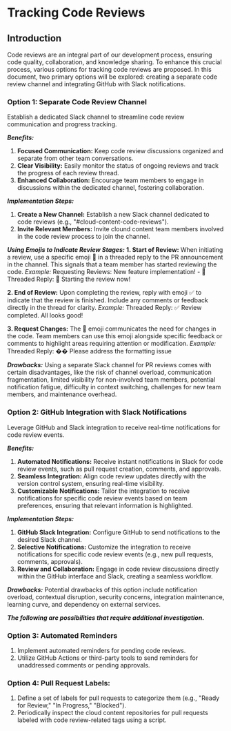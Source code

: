 # Tracking Code Reviews

## Introduction

Code reviews are an integral part of our development process, ensuring code quality, collaboration, and knowledge sharing. To enhance this crucial process, various options for tracking code reviews are proposed. In this document, two primary options will be explored: creating a separate code review channel and integrating GitHub with Slack notifications.

### Option 1: Separate Code Review Channel
Establish a dedicated Slack channel to streamline code review communication and progress tracking.

**_Benefits:_**
1. **Focused Communication:**  Keep code review discussions organized and separate from other team conversations.
2. **Clear Visibility:** Easily monitor the status of ongoing reviews and track the progress of each review thread.
3. **Enhanced Collaboration:** Encourage team members to engage in discussions within the dedicated channel, fostering collaboration.

**_Implementation Steps:_**
1. **Create a New Channel:** Establish a new Slack channel dedicated to code reviews (e.g., "#cloud-content-code-reviews").
2. **Invite Relevant Members:** Invite clound content team members involved in the code review process to join the channel.

_**Using Emojis to Indicate Review Stages:**_
**1. Start of Review:**
When initiating a review, use a specific emoji 👀 in a threaded reply to the PR announcement in the channel. This signals that a team member has started reviewing the code.
_Example:_
Requesting Reviews: New feature implementation! - <link> 🚀
Threaded Reply: 👀 Starting the review now!

**2. End of Review:**
Upon completing the review, reply with emoji ✅ to indicate that the review is finished. Include any comments or feedback directly in the thread for clarity.
_Example:_
Threaded Reply: ✅ Review completed. All looks good!

**3. Request Changes:** 
The 🛑 emoji communicates the need for changes in the code. Team members can use this emoji alongside specific feedback or comments to highlight areas requiring attention or modification.
_Example:_
Threaded Reply: �� Please address the formatting issue

**_Drawbacks:_**
Using a separate Slack channel for PR reviews comes with certain disadvantages, like the risk of channel overload, communication fragmentation, limited visibility for non-involved team members, potential notification fatigue, difficulty in context switching, challenges for new team members, and maintenance overhead.

### Option 2: GitHub Integration with Slack Notifications
Leverage GitHub and Slack integration to receive real-time notifications for code review events.

**_Benefits:_**

  1. **Automated Notifications:** Receive instant notifications in Slack for code review events, such as pull request creation, comments, and approvals.
  2. **Seamless Integration:** Align code review updates directly with the version control system, ensuring real-time visibility.
  3. **Customizable Notifications:** Tailor the integration to receive notifications for specific code review events based on team preferences, ensuring that relevant information is highlighted.

**_Implementation Steps:_**
1. **GitHub Slack Integration:** Configure GitHub to send notifications to the desired Slack channel.
2. **Selective Notifications:** Customize the integration to receive notifications for specific code review events (e.g., new pull requests, comments, approvals).
3. **Review and Collaboration:** Engage in code review discussions directly within the GitHub interface and Slack, creating a seamless workflow.

**_Drawbacks:_**
Potential drawbacks of this option include notification overload, contextual disruption, security concerns, integration maintenance, learning curve, and dependency on external services.

_**The following are possibilities that require additional investigation.**_

### Option 3: Automated Reminders
1. Implement automated reminders for pending code reviews.
2. Utilize GitHub Actions or third-party tools to send reminders for unaddressed comments or pending approvals.

### Option 4: Pull Request Labels:
1. Define a set of labels for pull requests to categorize them (e.g., "Ready for Review," "In Progress," "Blocked").
2. Periodically inspect the cloud content repositories for pull requests labeled with code review-related tags using a script.

